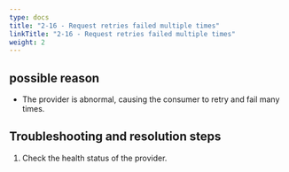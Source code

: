 ```yaml
---
type: docs
title: "2-16 - Request retries failed multiple times"
linkTitle: "2-16 - Request retries failed multiple times"
weight: 2
---
```


## possible reason

* The provider is abnormal, causing the consumer to retry and fail many times.

## Troubleshooting and resolution steps
1. Check the health status of the provider.



<p style="margin-top: 3rem;"> </p>